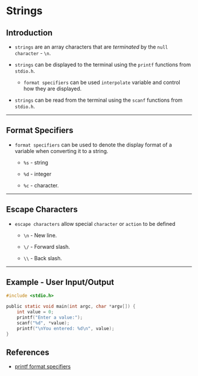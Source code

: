 # Strings

## Introduction

* `strings` are an array characters that are _terminated_ by the `null character` - `\n`.

* `strings` can be displayed to the terminal using the `printf` functions from `stdio.h`.

    * `format specifiers` can be used `interpolate` variable and control how they are displayed.

* `strings` can be read from the terminal using the `scanf` functions from `stdio.h`.

---

## Format Specifiers

* `format specifiers` can be used to denote the display format of a variable when converting it to a string.

    * `%s` - string

    * `%d` - integer

    * `%c` - character.

---

## Escape Characters

* `escape characters` allow special `character` or `action` to be defined

    * `\n` - New line.

    * `\/` - Forward slash.

    * `\\` - Back slash.

---

## Example - User Input/Output

```c
#include <stdio.h>

public static void main(int argc, char *argv[]) {
    int value = 0;
    printf("Enter a value:");
    scanf("%d", *value);
    printf("\nYou entered: %d\n", value);
}
```


## References

* [printf format specifiers](https://en.wikipedia.org/wiki/Printf_format_string)

